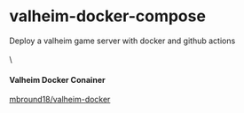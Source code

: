 # valheim-docker-compose
Deploy a valheim game server with docker and github actions
\
\
\
#### Valheim Docker Conainer
[mbround18/valheim-docker](https://github.com/mbround18/valheim-docker)


